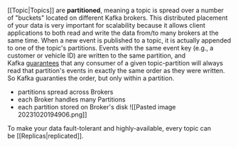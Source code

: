 [[Topic|Topics]] are **partitioned**, meaning a topic is spread over a number of "buckets" located on different Kafka brokers. This distributed placement of your data is very important for scalability because it allows client applications to both read and write the data from/to many brokers at the same time. When a new event is published to a topic, it is actually appended to one of the topic's partitions. Events with the same event key (e.g., a customer or vehicle ID) are written to the same partition, and Kafka [guarantees](https://kafka.apache.org/documentation/#semantics) that any consumer of a given topic-partition will always read that partition's events in exactly the same order as they were written. So Kafka guaranties the order, but only within a partition.
- partitions spread across Brokers
- each Broker handles many Partitions
- each partition stored on Broker's disk
![[Pasted image 20231020194906.png]]

To make your data fault-tolerant and highly-available, every topic can be [[Replicas|replicated]].

